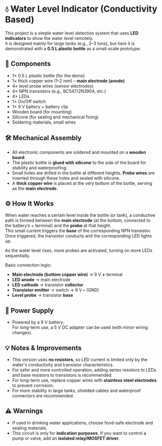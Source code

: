 # 💧 Water Level Indicator (Conductivity Based)

This project is a simple water level detection system that uses **LED indicators** to show the water level remotely.  
It is designed mainly for large tanks (e.g., 2–3 tons), but here it is demonstrated with a **0.5 L plastic bottle** as a small-scale prototype.

## 🧰 Components
- 1× 0.5 L plastic bottle (for the demo)
- 1× thick copper wire (1–2 mm) – **main electrode (anode)**
- 4× level probe wires (sensor electrodes)
- 4× NPN transistors (e.g., BC547/2N3904, etc.)
- 4× LEDs
- 1× On/Off switch
- 1× 9 V battery + battery clip
- Wooden board (for mounting)
- Silicone (for sealing and mechanical fixing)
- Soldering materials, small wires

## 🛠 Mechanical Assembly
- All electronic components are soldered and mounted on a **wooden board**.
- The plastic bottle is **glued with silicone** to the side of the board for stability and waterproofing.
- Small holes are drilled in the bottle at different heights. **Probe wires** are inserted through these holes and sealed with silicone.
- A **thick copper wire** is placed at the very bottom of the bottle, serving as the **main electrode**.

## ⚙️ How It Works
When water reaches a certain level inside the bottle (or tank), a conductive path is formed between the **main electrode** (at the bottom, connected to the battery’s + terminal) and the **probe** at that height.  
This small current triggers the **base** of the corresponding NPN transistor. Once triggered, the transistor conducts and the corresponding LED lights up.

As the water level rises, more probes are activated, turning on more LEDs sequentially.

Basic connection logic:
- **Main electrode (bottom copper wire)** → 9 V **+** terminal
- **LED anode** → main electrode
- **LED cathode** → transistor **collector**
- **Transistor emitter** → switch → 9 V **–** (GND)
- **Level probe** → transistor **base**

## 🔌 Power Supply
- Powered by a 9 V battery.  
For long-term use, a 5 V DC adapter can be used (with minor wiring changes).

## 💡 Notes & Improvements
- This version uses **no resistors**, so LED current is limited only by the water's conductivity and transistor characteristics.  
- For safer and more controlled operation, adding series resistors to LEDs and base resistors to transistors is recommended.
- For long-term use, replace copper wires with **stainless steel electrodes** to prevent corrosion.
- For more stability in large tanks, shielded cables and waterproof connectors are recommended.

## ⚠️ Warnings
- If used in drinking water applications, choose food-safe electrode and sealing materials.
- This circuit is only for **indication purposes**. If you want to control a pump or valve, add an **isolated relay/MOSFET driver**.

